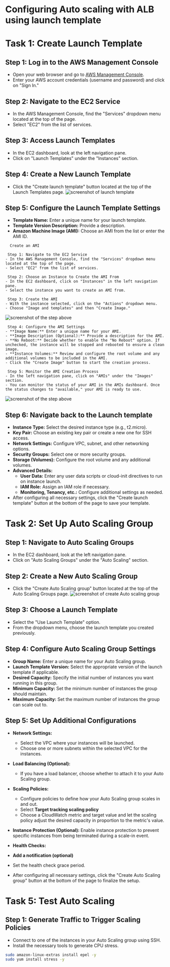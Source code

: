 # Configuring Auto scaling with ALB using launch template

# Task 1: Create Launch Template

## Step 1: Log in to the AWS Management Console
- Open your web browser and go to [AWS Management Console](https://aws.amazon.com/console/).
- Enter your AWS account credentials (username and password) and click on "Sign In."

## Step 2: Navigate to the EC2 Service
- In the AWS Management Console, find the "Services" dropdown menu located at the top of the page.
- Select "EC2" from the list of services.

## Step 3: Access Launch Templates
- In the EC2 dashboard, look at the left navigation pane.
- Click on "Launch Templates" under the "Instances" section.

## Step 4: Create a New Launch Template
- Click the "Create launch template" button located at the top of the Launch Templates page.
![screenshot of launch template](image/Ascreatetemplate.png)

## Step 5: Configure the Launch Template Settings
- **Template Name:** Enter a unique name for your launch template.
- **Template Version Description:** Provide a description.
- **Amazon Machine Image (AMI):** Choose an AMI from the list or enter the AMI ID.

```
  Create an AMI

 Step 1: Navigate to the EC2 Service
- In the AWS Management Console, find the "Services" dropdown menu located at the top of the page.
- Select "EC2" from the list of services.

 Step 2: Choose an Instance to Create the AMI From
- In the EC2 dashboard, click on "Instances" in the left navigation pane.
- Select the instance you want to create an AMI from.

 Step 3: Create the AMI
- With the instance selected, click on the "Actions" dropdown menu.
- Choose "Image and templates" and then "Create Image."
```
![screenshot of the step above](image/AScreateimage.png)
```
 Step 4: Configure the AMI Settings
- **Image Name:** Enter a unique name for your AMI.
- **Image Description (Optional):** Provide a description for the AMI.
- **No Reboot:** Decide whether to enable the "No Reboot" option. If unchecked, the instance will be stopped and rebooted to ensure a clean image.
- **Instance Volumes:** Review and configure the root volume and any additional volumes to be included in the AMI.
- Click the "Create Image" button to start the creation process.

 Step 5: Monitor the AMI Creation Process
- In the left navigation pane, click on "AMIs" under the "Images" section.
- You can monitor the status of your AMI in the AMIs dashboard. Once the status changes to "available," your AMI is ready to use.
```
![screenshot of the step above](image/Asimagecreated.png)


 ## Step 6: Navigate back to the Launch template
 
- **Instance Type:** Select the desired instance type (e.g., t2.micro).
- **Key Pair:** Choose an existing key pair or create a new one for SSH access.
- **Network Settings:** Configure VPC, subnet, and other networking options.
- **Security Groups:** Select one or more security groups.
- **Storage (Volumes):** Configure the root volume and any additional volumes.
- **Advanced Details:**
  - **User Data:** Enter any user data scripts or cloud-init directives to run on instance launch.
  - **IAM Role:** Assign an IAM role if necessary.
  - **Monitoring, Tenancy, etc.:** Configure additional settings as needed.
- After configuring all necessary settings, click the "Create launch template" button at the bottom of the page to save your template.


# Task 2: Set Up Auto Scaling Group

## Step 1: Navigate to Auto Scaling Groups
- In the EC2 dashboard, look at the left navigation pane.
- Click on "Auto Scaling Groups" under the "Auto Scaling" section.

## Step 2: Create a New Auto Scaling Group
- Click the "Create Auto Scaling group" button located at the top of the Auto Scaling Groups page.
![screenshot of create Auto scaling group](image/AscreateAutoscaling.png)

## Step 3: Choose a Launch Template
- Select the "Use Launch Template" option.
- From the dropdown menu, choose the launch template you created previously.

## Step 4: Configure Auto Scaling Group Settings
- **Group Name:** Enter a unique name for your Auto Scaling group.
- **Launch Template Version:** Select the appropriate version of the launch template if applicable.
- **Desired Capacity:** Specify the initial number of instances you want running in this group.
- **Minimum Capacity:** Set the minimum number of instances the group should maintain.
- **Maximum Capacity:** Set the maximum number of instances the group can scale out to.

## Step 5: Set Up Additional Configurations
- **Network Settings:**
  - Select the VPC where your instances will be launched.
  - Choose one or more subnets within the selected VPC for the instances.
- **Load Balancing (Optional):** 
  - If you have a load balancer, choose whether to attach it to your Auto Scaling group.
- **Scaling Policies:**
  - Configure policies to define how your Auto Scaling group scales in and out.
  - Select **Target tracking scaling policy**
  - Choose a CloudWatch metric and target value and let the scaling policy adjust the desired capacity in proportion to the metric's value.
- **Instance Protection (Optional):** Enable instance protection to prevent specific instances from being terminated during a scale-in event.
- **Health Checks:**
- **Add a notification (optional)**
- Set the health check grace period.

- After configuring all necessary settings, click the "Create Auto Scaling group" button at the bottom of the page to finalize the setup.

# Task 5: Test Auto Scaling

## Step 1: Generate Traffic to Trigger Scaling Policies
- Connect to one of the instances in your Auto Scaling group using SSH.
- Install the necessary tools to generate CPU stress.

```bash
sudo amazon-linux-extras install epel -y
sudo yum install stress -y



